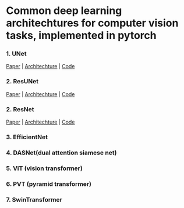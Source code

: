 # Common deep learning architechtures for computer vision tasks, implemented in pytorch

### 1. UNet
[Paper](https://arxiv.org/abs/1505.04597) | [Architechture](http://lmb.informatik.uni-freiburg.de/people/ronneber/u-net) | [Code](http://lmb.informatik.uni-freiburg.de/people/ronneber/u-net)
### 2. ResUNet
[Paper](https://arxiv.org/abs/1904.00592) | [Architechture](http://lmb.informatik.uni-freiburg.de/people/ronneber/u-net) | [Code](http://lmb.informatik.uni-freiburg.de/people/ronneber/u-net)
### 2. ResNet
[Paper](https://arxiv.org/abs/1904.00592) | [Architechture]() | [Code]()
### 3. EfficientNet
### 4. DASNet(dual attention siamese net)
### 5. ViT (vision transformer)
### 6. PVT (pyramid transformer)
### 7. SwinTransformer


